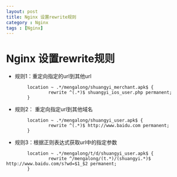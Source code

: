 ```yaml
---
layout: post
title: Nginx 设置rewrite规则
category : Nginx
tags : [Nginx]
---
```


# Nginx 设置rewrite规则

* 规则1：重定向指定的url到其他url
```
        location ~ .*/mengalong/shuangyi_merchant.apk$ {
                rewrite ^(.*)$ shuangyi_ios_user.php permanent;
        }
```

* 规则2： 重定向指定url到其他域名
```
        location ~ .*/mengalong/shuangyi_user.apk$ {
                rewrite ^(.*)$ http://www.baidu.com permanent;
        }
```

* 规则3：根据正则表达式获取url中的指定参数
```
        location ~ .*/mengalong/t/d/shuangyi_user.apk$ {
                rewrite ^/mengalong/(t.*)/(shuangyi.*)$ http://www.baidu.com/s?wd=$1_$2 permanent;
        }
```
